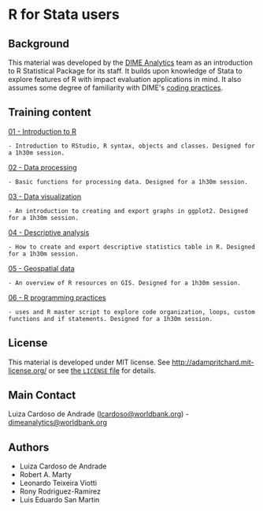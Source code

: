 # R for Stata users

## Background
This material was developed by the [DIME Analytics](https://worldbank.github.io/dimeanalytics/) team as an introduction to R Statistical Package for its staff. It builds upon knowledge of Stata to explore features of R with impact evaluation applications in mind. It also assumes some degree of familiarity with DIME's [coding practices](https://dimewiki.worldbank.org/wiki/Stata_Coding_Practices).

## Training content

[01 - Introduction to R](https://raw.githack.com/worldbank/dime-r-training/apr-2021-roro/Presentations/02-data-processing.html)

    - Introduction to RStudio, R syntax, objects and classes. Designed for a 1h30m session.

[02 - Data processing](https://raw.githack.com/worldbank/dime-r-training/apr-2021-roro/Presentations/02-data-processing.html)

    - Basic functions for processing data. Designed for a 1h30m session.

[03 - Data visualization](https://raw.githack.com/worldbank/dime-r-training/apr-2021-roro/Presentations/03-data-visualization.html) 

    - An introduction to creating and export graphs in ggplot2. Designed for a 1h30m session.

[04 - Descriptive analysis](https://raw.githack.com/worldbank/dime-r-training/apr-2021-roro/Presentations/04-descriptive-analysis.html)

    - How to create and export descriptive statistics table in R. Designed for a 1h30m session.

[05 - Geospatial data](https://raw.githack.com/worldbank/dime-r-training/apr-2021-roro/Presentations/05-spatial-data.html)

    - An overview of R resources on GIS. Designed for a 1h30m session.

[06 - R programming practices](https://raw.githack.com/worldbank/dime-r-training/apr-2021-roro/Presentations/02-data-processing.html)

    - uses and R master script to explore code organization, loops, custom functions and if statements. Designed for a 1h30m session.

## License
This material is developed under MIT license. See http://adampritchard.mit-license.org/ or see [the `LICENSE` file](https://github.com/worldbank/ietoolkit/blob/master/LICENSE) for details.

## Main Contact
Luiza Cardoso de Andrade (lcardoso@worldbank.org) - dimeanalytics@worldbank.org

## Authors
* Luiza Cardoso de Andrade
* Robert A. Marty
* Leonardo Teixeira Viotti
* Rony Rodriguez-Ramirez
* Luis Eduardo San Martin
